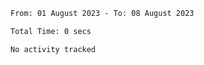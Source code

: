 <!--START_SECTION:waka-->

```txt
From: 01 August 2023 - To: 08 August 2023

Total Time: 0 secs

No activity tracked
```

<!--END_SECTION:waka-->
